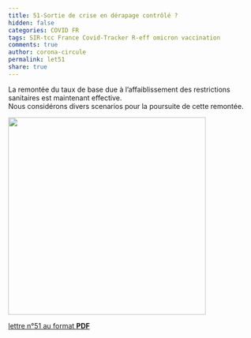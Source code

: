 ```yaml
---
title: 51-Sortie de crise en dérapage contrôlé ?
hidden: false
categories: COVID FR
tags: SIR-tcc France Covid-Tracker R-eff omicron vaccination
comments: true
author: corona-circule
permalink: let51
share: true
---
```


<link rel="stylesheet" href="../assets/css/style.css">

La remontée du taux de base due à l’affaiblissement des restrictions sanitaires est maintenant effective.<br/>
Nous considérons divers scenarios pour la poursuite de cette remontée.<br/>

<img src='/lettres/images/img-51.png' width='400px'/>

[lettre n°51 au format __PDF__](/lettres/resources/pdf/lettre-51.pdf)

